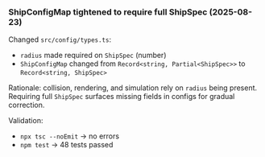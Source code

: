 ### ShipConfigMap tightened to require full ShipSpec (2025-08-23)

Changed `src/config/types.ts`:
- `radius` made required on `ShipSpec` (number)
- `ShipConfigMap` changed from `Record<string, Partial<ShipSpec>>` to `Record<string, ShipSpec>`

Rationale: collision, rendering, and simulation rely on `radius` being present. Requiring full `ShipSpec` surfaces missing fields in configs for gradual correction.

Validation:
- `npx tsc --noEmit` -> no errors
- `npm test` -> 48 tests passed
